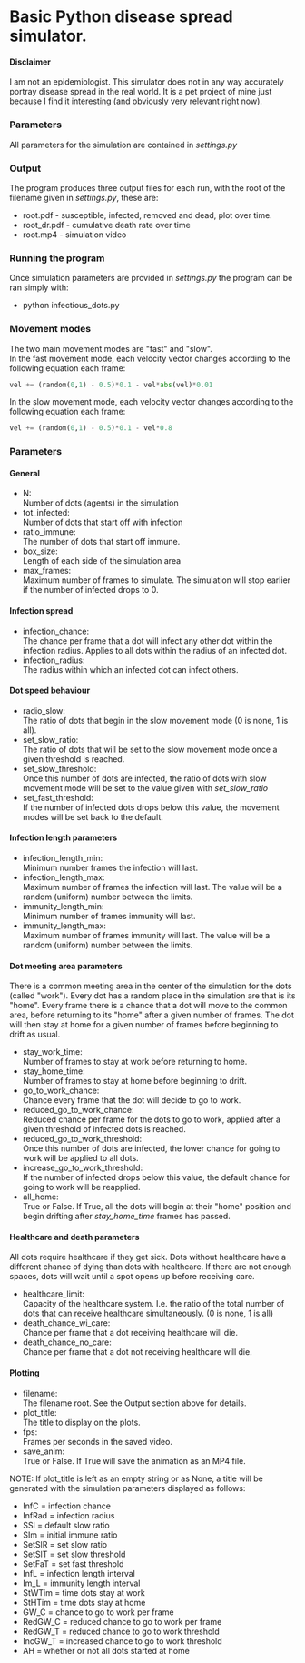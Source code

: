 # Basic Python disease spread simulator.

#### Disclaimer
I am not an epidemiologist. This simulator does not in any way accurately portray disease spread in the real world. It is a pet project of mine just because I find it interesting (and obviously very relevant right now).

### Parameters
All parameters for the simulation are contained in _settings.py_

### Output
The program produces three output files for each run, with the root of the filename given in _settings.py_, these are:
 - root.pdf - susceptible, infected, removed and dead, plot over time.
 - root_dr.pdf - cumulative death rate over time
 - root.mp4 - simulation video

### Running the program
Once simulation parameters are provided in _settings.py_ the program can be ran simply with:
 - python infectious\_dots.py

### Movement modes
The two main movement modes are "fast" and "slow".  
In the fast movement mode, each velocity vector changes according to the following equation each frame:  
~~~~Python
vel += (random(0,1) - 0.5)*0.1 - vel*abs(vel)*0.01
~~~~
In the slow movement mode, each velocity vector changes according to the following equation each frame:  
~~~~Python
vel += (random(0,1) - 0.5)*0.1 - vel*0.8
~~~~

### Parameters
#### General
- N:  
Number of dots (agents) in the simulation  
- tot\_infected:  
Number of dots that start off with infection
- ratio\_immune:  
The number of dots that start off immune.
- box\_size:  
Length of each side of the simulation area
- max\_frames:  
Maximum number of frames to simulate. The simulation will stop earlier if the number of infected drops to 0.
#### Infection spread
- infection\_chance:  
The chance per frame that a dot will infect any other dot within the infection radius. Applies to all dots within the radius of an infected dot.
- infection\_radius:  
The radius within which an infected dot can infect others.
#### Dot speed behaviour
- radio\_slow:  
The ratio of dots that begin in the slow movement mode (0 is none, 1 is all). 
- set\_slow\_ratio:  
The ratio of dots that will be set to the slow movement mode once a given threshold is reached.
- set\_slow\_threshold:  
Once this number of dots are infected, the ratio of dots with slow movement mode will be set to the value given with _set\_slow\_ratio_
- set\_fast\_threshold:  
If the number of infected dots drops below this value, the movement modes will be set back to the default.
#### Infection length parameters
- infection\_length\_min:  
Minimum number frames the infection will last.
- infection\_length\_max:  
Maximum number of frames the infection will last. The value will be a random (uniform) number between the limits.
- immunity\_length\_min:  
Minimum number of frames immunity will last.
- immunity\_length\_max:  
Maximum number of frames immunity will last. The value will be a random (uniform) number between the limits.
#### Dot meeting area parameters
There is a common meeting area in the center of the simulation for the dots (called "work"). Every dot has a random place in the simulation are that is its "home". Every frame there is a chance that a dot will move to the common area, before returning to its "home" after a given number of frames. The dot will then stay at home for a given number of frames before beginning to drift as usual.
- stay\_work\_time:  
Number of frames to stay at work before returning to home.
- stay\_home\_time:  
Number of frames to stay at home before beginning to drift.
- go\_to\_work\_chance:  
Chance every frame that the dot will decide to go to work.
- reduced\_go\_to\_work\_chance:  
Reduced chance per frame for the dots to go to work, applied after a given threshold of infected dots is reached.
- reduced\_go\_to\_work\_threshold:  
Once this number of dots are infected, the lower chance for going to work will be applied to all dots.
- increase\_go\_to\_work\_threshold:  
If the number of infected drops below this value, the default chance for going to work will be reapplied.
- all\_home:  
True or False. If True, all the dots will begin at their "home" position and begin drifting after _stay\_home\_time_ frames has passed.
#### Healthcare and death parameters
All dots require healthcare if they get sick. Dots without healthcare have a different chance of dying than dots with healthcare. If there are not enough spaces, dots will wait until a spot opens up before receiving care.
- healthcare\_limit:  
Capacity of the healthcare system. I.e. the ratio of the total number of dots that can receive healthcare simultaneously. (0 is none, 1 is all)
- death\_chance\_wi\_care:  
Chance per frame that a dot receiving healthcare will die.
- death\_chance\_no\_care:  
Chance per frame that a dot not receiving healthcare will die.
#### Plotting
- filename:  
The filename root. See the Output section above for details.
- plot\_title:  
The title to display on the plots.
- fps:  
Frames per seconds in the saved video.
- save\_anim:  
True or False. If True will save the animation as an MP4 file.

NOTE: If plot\_title is left as an empty string or as None, a title will be generated with the simulation parameters displayed as follows:
- InfC = infection chance
- InfRad = infection radius
- SSl = default slow ratio
- SIm = initial immune ratio
- SetSlR = set slow ratio
- SetSlT = set slow threshold
- SetFaT = set fast threshold
- InfL = infection length interval
- Im_L = immunity length interval
- StWTim = time dots stay at work
- StHTim = time dots stay at home
- GW\_C = chance to go to work per frame
- RedGW\_C = reduced chance to go to work per frame
- RedGW\_T = reduced chance to go to work threshold
- IncGW\_T = increased chance to go to work threshold
- AH = whether or not all dots started at home
